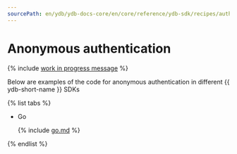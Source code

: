 ```yaml
---
sourcePath: en/ydb/ydb-docs-core/en/core/reference/ydb-sdk/recipes/auth/_includes/anonymous.md
---
```

# Anonymous authentication

{% include [work in progress message](../../_includes/addition.md) %}

Below are examples of the code for anonymous authentication in different {{ ydb-short-name }} SDKs

{% list tabs %}

- Go

  {% include [go.md](anonymous/go.md) %}

{% endlist %}

